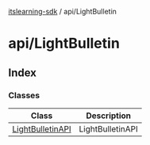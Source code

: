 [itslearning-sdk](../../modules.md) / api/LightBulletin

# api/LightBulletin

## Index

### Classes

| Class | Description |
| ------ | ------ |
| [LightBulletinAPI](classes/LightBulletinAPI.md) | LightBulletinAPI |
